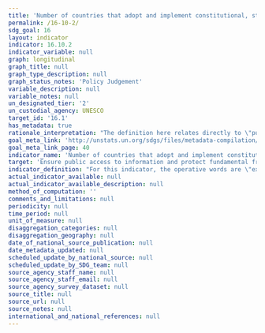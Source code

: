 ```yaml
---
title: 'Number of countries that adopt and implement constitutional, statutory and/or policy guarantees for public access to information'
permalink: /16-10-2/
sdg_goal: 16
layout: indicator
indicator: 16.10.2
indicator_variable: null
graph: longitudinal
graph_title: null
graph_type_description: null
graph_status_notes: 'Policy Judgement'
variable_description: null
variable_notes: null
un_designated_tier: '2'
un_custodial_agency: UNESCO
target_id: '16.1'
has_metadata: true
rationale_interpretation: "The definition here relates directly to \"public access to information\", which is wider than, but is also very much based upon, the established fundamental freedoms of expression and association. \n(Conversely, these freedoms also both impact on the environment for public access to information). \nThe focus of this indicator is thus on the status of adoption and implementation of constitutional, statutory and/or policy guarantees for public access to information. \nAs suggested by the Sustainable Development Solutions Network (SDSN) and UNESCO in earlier presentations to the UN Technical Support Team (UN TST), this is a relevant and measurable indicator. \nIt also responds to the growing number of UN member states that have already adopted legal guarantees, and many others that are currently considering relevant legislation or regulation in the field. \nThe rationale for assessing the implementation dimension is to assess the relevance of legal steps to practical information accessibility. It is not a composite indicator, but a logical linkage of laws and policies to practical impact that is relevant to SDG concerns. \nThe practical guarantee of public access may be partially assessed through dimensions such as those unpacked by The World Bank. In this way, the practical quality of legal provisions can be established by identifying if there are: 1) proactive disclosure provisions in laws that establish a legal duty to disclose; 2) mechanisms for citizens, firms, and others to request information that has not been proactively disclosed but that is relevant to their interests, 3) narrowly-tailored guidelines on exemptions to disclosure, and 4) institutional structures that support disclosure, such as information commissioners, oversight mechanisms, and complaints mechanisms. In some national cases, there is also information on the sources and numbers of requests and the response time taken to process these requests. \nUNESCO, within its mandate for the right to freedom of expression, which includes the corollary of the right to freedom of information, already monitors progress and issues in this area through its existing submissions to the Universal Periodic Review (UPR) and regularly issued research reports on World Trends on Freedom of Expression and Media Development, including its Media Development Indicators assessments. Collaboration with the World Bank is foreseen, as well as drawing upon work undertaken by ARTICLE 19 in this area. \nAll these will be considered important aspects of establishing the existence and implementation of constitutional, statutory and/or policy guarantees for public access to information."
goal_meta_link: 'http://unstats.un.org/sdgs/files/metadata-compilation/Metadata-Goal-16.pdf'
goal_meta_link_page: 40
indicator_name: 'Number of countries that adopt and implement constitutional, statutory and/or policy guarantees for public access to information'
target: 'Ensure public access to information and protect fundamental freedoms, in accordance with national legislation and international agreements.'
indicator_definition: "For this indicator, the operative words are \"existence\" and \"implementation\". As such, it establishes: (a) whether a country (or at the global level, the number of countries) has constitutional, statutory and/or policy guarantees for public access to information; (b) the extent to which such national guarantees reflect 'international agreements' (e.g. Universal Declaration of Human Rights, etc.); and (c) the implementation mechanisms in place for such guarantees, including the following variables: \tGovernment efforts to publicly promote the right to information. \tCitizens' awareness of their legal right to information and their ability to utilise it effectively. \tThe capacity of public bodies to provide information upon request by the public. This indicator will thus collate data from multiple sources, including National Human Rights Institutions, national and international non-governmental organisations, academic institutions, and national media regulatory authorities, among others. Such information will be gathered, processed and checked by international organisations - UNESCO and World Bank. UNESCO collects some aspects of this data using the Media Development Indicators, in addition to the biennial World Trends in Freedom of Expression and Media Development report. Data are available for at least 195 countries."
actual_indicator_available: null
actual_indicator_available_description: null
method_of_computation: ''
comments_and_limitations: null
periodicity: null
time_period: null
unit_of_measure: null
disaggregation_categories: null
disaggregation_geography: null
date_of_national_source_publication: null
date_metadata_updated: null
scheduled_update_by_national_source: null
scheduled_update_by_SDG_team: null
source_agency_staff_name: null
source_agency_staff_email: null
source_agency_survey_dataset: null
source_title: null
source_url: null
source_notes: null
international_and_national_references: null
---
```

